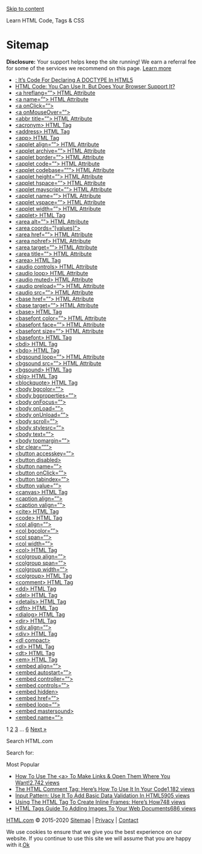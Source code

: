 <a href="#site-main" class="skip-link screen-reader-text">Skip to content</a>

[](https://html.com/)

Learn HTML Code, Tags & CSS

# Sitemap

**Disclosure:** Your support helps keep the site running! We earn a referral fee for some of the services we recommend on this page. [Learn more](https://html.com/disclosure/)

- [: It’s Code For Declaring A DOCTYPE In HTML5](https://html.com/tags/doctype/)
- [HTML Code: You Can Use It, But Does Your Browser Support It?](https://html.com/tags/datalist/)
- [&lt;a hreflang=””&gt; HTML Attribute](https://html.com/attributes/a-hreflang/)
- [&lt;a name=””&gt; HTML Attribute](https://html.com/attributes/a-name/)
- [&lt;a onClick=””&gt;](https://html.com/a-onclick/)
- [&lt;a onMouseOver=””&gt;](https://html.com/a-onmouseover/)
- [&lt;abbr title=””&gt; HTML Attribute](https://html.com/attributes/abbr-title/)
- [&lt;acronym&gt; HTML Tag](https://html.com/tags/acronym/)
- [&lt;address&gt; HTML Tag](https://html.com/tags/address/)
- [&lt;app&gt; HTML Tag](https://html.com/tags/app/)
- [&lt;applet align=””&gt; HTML Attribute](https://html.com/attributes/applet-align/)
- [&lt;applet archive=””&gt; HTML Attribute](https://html.com/attributes/applet-archive/)
- [&lt;applet border=””&gt; HTML Attribute](https://html.com/attributes/applet-border/)
- [&lt;applet code=””&gt; HTML Attribute](https://html.com/attributes/applet-code/)
- [&lt;applet codebase=”””&gt; HTML Attribute](https://html.com/attributes/applet-codebase/)
- [&lt;applet height=””&gt; HTML Attribute](https://html.com/attributes/applet-height/)
- [&lt;applet hspace=””&gt; HTML Attribute](https://html.com/attributes/applet-hspace/)
- [&lt;applet mayscript=””&gt; HTML Attribute](https://html.com/attributes/applet-mayscript/)
- [&lt;applet name=””&gt; HTML Attribute](https://html.com/attributes/applet-name/)
- [&lt;applet vspace=””&gt; HTML Attribute](https://html.com/attributes/applet-vspace/)
- [&lt;applet width=””&gt; HTML Attribute](https://html.com/attributes/applet-width/)
- [&lt;applet&gt; HTML Tag](https://html.com/tags/applet/)
- [&lt;area alt=””&gt; HTML Attribute](https://html.com/attributes/area-alt/)
- [&lt;area coords=”\[values\]”&gt;](https://html.com/area-coordsvalues/)
- [&lt;area href=””&gt; HTML Attribute](https://html.com/attributes/area-href/)
- [&lt;area nohref&gt; HTML Attribute](https://html.com/attributes/area-nohref/)
- [&lt;area target=””&gt; HTML Attribute](https://html.com/attributes/area-target/)
- [&lt;area title=””&gt; HTML Attribute](https://html.com/attributes/area-title/)
- [&lt;area&gt; HTML Tag](https://html.com/tags/area/)
- [&lt;audio controls&gt; HTML Attribute](https://html.com/attributes/audio-controls/)
- [&lt;audio loop&gt; HTML Attribute](https://html.com/attributes/audio-loop/)
- [&lt;audio muted&gt; HTML Attribute](https://html.com/attributes/audio-muted/)
- [&lt;audio preload=””&gt; HTML Attribute](https://html.com/attributes/audio-preload/)
- [&lt;audio src=””&gt; HTML Attribute](https://html.com/attributes/audio-src/)
- [&lt;base href=””&gt; HTML Attribute](https://html.com/attributes/base-href/)
- [&lt;base target=””&gt; HTML Attribute](https://html.com/attributes/base-target/)
- [&lt;base&gt; HTML Tag](https://html.com/tags/base/)
- [&lt;basefont color=””&gt; HTML Attribute](https://html.com/attributes/basefont-color/)
- [&lt;basefont face=””&gt; HTML Attribute](https://html.com/attributes/basefont-face/)
- [&lt;basefont size=””&gt; HTML Attribute](https://html.com/attributes/basefont-size/)
- [&lt;basefont&gt; HTML Tag](https://html.com/tags/basefont/)
- [&lt;bdi&gt; HTML Tag](https://html.com/tags/bdi/)
- [&lt;bdo&gt; HTML Tag](https://html.com/tags/bdo/)
- [&lt;bgsound loop=””&gt; HTML Attribute](https://html.com/attributes/bgsound-loop/)
- [&lt;bgsound src=””&gt; HTML Attribute](https://html.com/attributes/bgsound-src/)
- [&lt;bgsound&gt; HTML Tag](https://html.com/tags/bgsound/)
- [&lt;big&gt; HTML Tag](https://html.com/tags/big/)
- [&lt;blockquote&gt; HTML Tag](https://html.com/tags/blockquote/)
- [&lt;body bgcolor=””&gt;](https://html.com/attributes/body-bgcolor/)
- [&lt;body bgproperties=””&gt;](https://html.com/attributes/body-bgproperties/)
- [&lt;body onFocus=””&gt;](https://html.com/attributes/body-onfocus/)
- [&lt;body onLoad=””&gt;](https://html.com/attributes/body-onload/)
- [&lt;body onUnload=””&gt;](https://html.com/attributes/body-onunload/)
- [&lt;body scroll=””&gt;](https://html.com/attributes/body-scroll/)
- [&lt;body stylesrc=””&gt;](https://html.com/attributes/body-stylesrc/)
- [&lt;body text=””&gt;](https://html.com/attributes/body-text/)
- [&lt;body topmargin=””&gt;](https://html.com/attributes/body-topmargin/)
- [&lt;br clear=”””&gt;](https://html.com/attributes/br-clear/)
- [&lt;button accesskey=””&gt;](https://html.com/attributes/button-accesskey/)
- [&lt;button disabled&gt;](https://html.com/attributes/button-disabled/)
- [&lt;button name=””&gt;](https://html.com/attributes/button-name/)
- [&lt;button onClick=””&gt;](https://html.com/attributes/button-onclick/)
- [&lt;button tabindex=””&gt;](https://html.com/attributes/button-tabindex/)
- [&lt;button value=””&gt;](https://html.com/attributes/button-value/)
- [&lt;canvas&gt; HTML Tag](https://html.com/tags/canvas/)
- [&lt;caption align=””&gt;](https://html.com/attributes/caption-align/)
- [&lt;caption valign=””&gt;](https://html.com/attributes/caption-valign/)
- [&lt;cite&gt; HTML Tag](https://html.com/tags/cite/)
- [&lt;code&gt; HTML Tag](https://html.com/tags/code/)
- [&lt;col align=””&gt;](https://html.com/attributes/col-align/)
- [&lt;col bgcolor=””&gt;](https://html.com/attributes/col-bgcolor/)
- [&lt;col span=””&gt;](https://html.com/attributes/col-span/)
- [&lt;col width=””&gt;](https://html.com/attributes/col-width/)
- [&lt;col&gt; HTML Tag](https://html.com/tags/col/)
- [&lt;colgroup align=””&gt;](https://html.com/attributes/colgroup-align/)
- [&lt;colgroup span=””&gt;](https://html.com/attributes/colgroup-span/)
- [&lt;colgroup width=””&gt;](https://html.com/attributes/colgroup-width/)
- [&lt;colgroup&gt; HTML Tag](https://html.com/tags/colgroup/)
- [&lt;comment&gt; HTML Tag](https://html.com/tags/old-comment-tag/)
- [&lt;dd&gt; HTML Tag](https://html.com/tags/dd/)
- [&lt;del&gt; HTML Tag](https://html.com/tags/del/)
- [&lt;details&gt; HTML Tag](https://html.com/tags/details/)
- [&lt;dfn&gt; HTML Tag](https://html.com/tags/dfn/)
- [&lt;dialog&gt; HTML Tag](https://html.com/tags/dialog/)
- [&lt;dir&gt; HTML Tag](https://html.com/tags/dir/)
- [&lt;div align=””&gt;](https://html.com/attributes/div-align/)
- [&lt;div&gt; HTML Tag](https://html.com/tags/div/)
- [&lt;dl compact&gt;](https://html.com/attributes/dl-compact/)
- [&lt;dl&gt; HTML Tag](https://html.com/tags/dl/)
- [&lt;dt&gt; HTML Tag](https://html.com/tags/dt/)
- [&lt;em&gt; HTML Tag](https://html.com/tags/em/)
- [&lt;embed align=””&gt;](https://html.com/attributes/embed-align/)
- [&lt;embed autostart=””&gt;](https://html.com/attributes/embed-autostart/)
- [&lt;embed controller=””&gt;](https://html.com/attributes/embed-controller/)
- [&lt;embed controls=””&gt;](https://html.com/attributes/embed-controls/)
- [&lt;embed hidden&gt;](https://html.com/attributes/embed-hidden/)
- [&lt;embed href=””&gt;](https://html.com/attributes/embed-href/)
- [&lt;embed loop=””&gt;](https://html.com/attributes/embed-loop/)
- [&lt;embed mastersound&gt;](https://html.com/attributes/embed-mastersound/)
- [&lt;embed name=””&gt;](https://html.com/attributes/embed-name/)

<span class="page-numbers current" aria-current="page">1</span> <a href="https://html.com/sitemap/page/2/" class="page-numbers">2</a> <a href="https://html.com/sitemap/page/3/" class="page-numbers">3</a> <span class="page-numbers dots">…</span> <a href="https://html.com/sitemap/page/6/" class="page-numbers">6</a> <a href="https://html.com/sitemap/page/2/" class="next page-numbers">Next »</a>

<span id="tho-end-content" style="display: block; visibility: hidden"></span>

Search HTML.com

<span class="screen-reader-text">Search for:</span>

Most Popular

- <a href="https://html.com/attributes/a-target/" class="popular_posts_bars_link">How To Use The &lt;a&gt; To Make Links &amp; Open Them Where You Want!</a><span class="popular_posts_bars_comment_count_hold"><a href="https://html.com/attributes/a-target/#comments" class="popular_posts_bars_comment_count">2,742 views</a><span class="popular_posts_bars_comment_count_triangle"></span></span>
- <a href="https://html.com/tags/comment-tag/" class="popular_posts_bars_link">The HTML Comment Tag: Here’s How To Use It In Your Code</a><span class="popular_posts_bars_comment_count_hold"><a href="https://html.com/tags/comment-tag/#comments" class="popular_posts_bars_comment_count">1,182 views</a><span class="popular_posts_bars_comment_count_triangle"></span></span>
- <a href="https://html.com/attributes/input-pattern/" class="popular_posts_bars_link">Input Pattern: Use It To Add Basic Data Validation In HTML5</a><span class="popular_posts_bars_comment_count_hold"><a href="https://html.com/attributes/input-pattern/#comments" class="popular_posts_bars_comment_count">905 views</a><span class="popular_posts_bars_comment_count_triangle"></span></span>
- <a href="https://html.com/tags/iframe/" class="popular_posts_bars_link">Using The HTML Tag To Create Inline Frames: Here’s How</a><span class="popular_posts_bars_comment_count_hold"><a href="https://html.com/tags/iframe/#comments" class="popular_posts_bars_comment_count">748 views</a><span class="popular_posts_bars_comment_count_triangle"></span></span>
- <a href="https://html.com/tags/img/" class="popular_posts_bars_link">HTML Tags Guide To Adding Images To Your Web Documents</a><span class="popular_posts_bars_comment_count_hold"><a href="https://html.com/tags/img/#comments" class="popular_posts_bars_comment_count">686 views</a><span class="popular_posts_bars_comment_count_triangle"></span></span>

[HTML.com](https://html.com/) © 2015-2020 [Sitemap](https://html.com/sitemap/) | [Privacy](https://html.com/privacy/) | [Contact](https://html.com/contact/)

<span id="cn-notice-text" class="cn-text-container">We use cookies to ensure that we give you the best experience on our website. If you continue to use this site we will assume that you are happy with it.</span><span id="cn-notice-buttons" class="cn-buttons-container"><a href="#" id="cn-accept-cookie" class="cn-set-cookie cn-button bootstrap button">Ok</a></span><a href="javascript:void(0);" id="cn-close-notice" class="cn-close-icon"></a>
